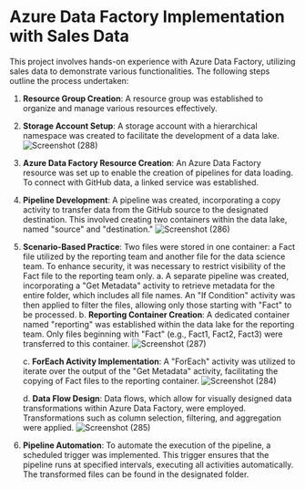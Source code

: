 # Azure Data Factory Implementation with Sales Data

This project involves hands-on experience with Azure Data Factory, utilizing sales data to demonstrate various functionalities. The following steps outline the process undertaken:

1. **Resource Group Creation**: A resource group was established to organize and manage various resources effectively.

2. **Storage Account Setup**: A storage account with a hierarchical namespace was created to facilitate the development of a data lake.
![Screenshot (288)](https://github.com/user-attachments/assets/bbeaeb2a-4f06-4d5c-a258-fd510d0adc40)

3. **Azure Data Factory Resource Creation**: An Azure Data Factory resource was set up to enable the creation of pipelines for data loading. To connect with GitHub data, a linked service was established.

4. **Pipeline Development**: A pipeline was created, incorporating a copy activity to transfer data from the GitHub source to the designated destination. This involved creating two containers within the data lake, named "source" and "destination."
![Screenshot (286)](https://github.com/user-attachments/assets/a135d8aa-23f3-4025-a433-cd4388da3bf2)

5. **Scenario-Based Practice**: Two files were stored in one container: a Fact file utilized by the reporting team and another file for the data science team. To enhance security, it was necessary to restrict visibility of the Fact file to the reporting team only.
    a. A separate pipeline was created, incorporating a "Get Metadata" activity to retrieve metadata for the entire folder, which includes all file names. An "If Condition" activity was then applied to filter the files, allowing only those starting with "Fact" to be processed.
    b. **Reporting Container Creation**: A dedicated container named "reporting" was established within the data lake for the reporting team. Only files beginning with "Fact" (e.g., Fact1, Fact2, Fact3) were transferred to this container.
     ![Screenshot (287)](https://github.com/user-attachments/assets/d3ce5e27-408e-4b20-b124-3324ede6875f)

    c. **ForEach Activity Implementation**: A "ForEach" activity was utilized to iterate over the output of the "Get Metadata" activity, facilitating the copying of Fact files to the reporting container.
     ![Screenshot (284)](https://github.com/user-attachments/assets/27ce0685-e28a-494a-8325-e551b012d9c6)

    d. **Data Flow Design**: Data flows, which allow for visually designed data transformations within Azure Data Factory, were employed. Transformations such as column selection, filtering, and aggregation were applied.
![Screenshot (285)](https://github.com/user-attachments/assets/e5536c17-54f2-41ab-99d1-c662749d8ef5)

6. **Pipeline Automation**: To automate the execution of the pipeline, a scheduled trigger was implemented. This trigger ensures that the pipeline runs at specified intervals, executing all activities automatically. The transformed files can be found in the designated folder.
